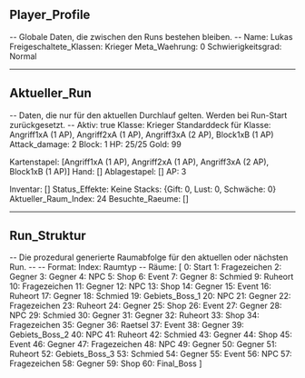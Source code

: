 <!-- Adventure.md - Single Source of Truth für den Spielzustand -->
<!-- Dieses Dokument wird von einem externen Skript gelesen und aktualisiert. -->

## Player_Profile
-- Globale Daten, die zwischen den Runs bestehen bleiben. --
Name: Lukas
Freigeschaltete_Klassen: Krieger
Meta_Waehrung: 0
Schwierigkeitsgrad: Normal

---

## Aktueller_Run
-- Daten, die nur für den aktuellen Durchlauf gelten. Werden bei Run-Start zurückgesetzt. --
Aktiv: true
Klasse: Krieger
Standarddeck für Klasse: Angriff1xA (1 AP), Angriff2xA (1 AP), Angriff3xA (2 AP), Block1xB (1 AP)
Attack_damage: 2
Block: 1
HP: 25/25
Gold: 99
 
Kartenstapel: [Angriff1xA (1 AP), Angriff2xA (1 AP), Angriff3xA (2 AP), Block1xB (1 AP)]
Hand: []
Ablagestapel: []
AP: 3

Inventar: []
Status_Effekte: Keine
Stacks: {Gift: 0, Lust: 0, Schwäche: 0}
Aktueller_Raum_Index: 24
Besuchte_Raeume: []

---

## Run_Struktur
-- Die prozedural generierte Raumabfolge für den aktuellen oder nächsten Run. --
-- Format: Index: Raumtyp --
Räume: [
0: Start
1: Fragezeichen
2: Gegner
3: Gegner
4: NPC
5: Shop
6: Event
7: Gegner
8: Schmied
9: Ruheort
10: Fragezeichen
11: Gegner
12: NPC
13: Shop
14: Gegner
15: Event
16: Ruheort
17: Gegner
18: Schmied
19: Gebiets_Boss_1
20: NPC
21: Gegner
22: Fragezeichen
23: Ruheort
24: Gegner
25: Shop
26: Event
27: Gegner
28: NPC
29: Schmied
30: Gegner
31: Gegner
32: Ruheort
33: Shop
34: Fragezeichen
35: Gegner
36: Raetsel
37: Event
38: Gegner
39: Gebiets_Boss_2
40: NPC
41: Ruheort
42: Schmied
43: Gegner
44: Shop
45: Event
46: Gegner
47: Fragezeichen
48: NPC
49: Gegner
50: Gegner
51: Ruheort
52: Gebiets_Boss_3
53: Schmied
54: Gegner
55: Event
56: NPC
57: Fragezeichen
58: Gegner
59: Shop
60: Final_Boss
]
